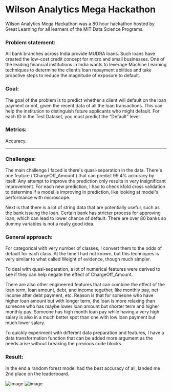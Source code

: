 # Wilson Analytics Mega Hackathon

Wilson Analytics Mega Hackathon was a 80 hour hackathon hosted by Great Learning for all learners of the MIT Data Science Programs. 




### Problem statement:

All bank branches across India provide MUDRA loans. Such loans have created the low-cost credit concept for micro and small businesses. One of the leading financial institutions in India wants to leverage Machine Learning techniques to determine the client’s loan repayment abilities and take proactive steps to reduce the magnitude of exposure to default.

### Goal: 
The goal of the problem is to predict whether a client will default on the loan payment or not, given the recent data of all the loan transactions. This can help the institution to distinguish future applicants who might default. For each ID in the Test Dataset, you must predict the “Default” level.

### Metrics: 
Accuracy.

_________________________________________

### Challenges:
The main challenge I faced is there's quasi-separation in the data. There's one feature ('ChargeOff_Amount') that can predict 99.4% accuracy by itself. Any attempt to improve the prediction only results in very insignificant improvement. For each new prediction, I had to check kfold cross validation to determine if a model is improving in prediction, like looking at model's performance with microscope.

Next is that there is a lot of string data that are potentially useful, such as the bank issuing the loan. Certain bank has stricter process for approving loan, which can lead to lower chance of default. There are over 80 banks so dummy variables is not a really good idea. 

### General approach:
For  categorical with very number of classes, I convert them to the odds of default for each class. At the time I had not known, but this techniques is very similar to what called Weight of evidence, though much simpler.

To deal with quasi-separation, a lot of numerical features were derived to see if they can help negate the effect of ChargeOff_Amount. 

There are also other engineered features that can combine the effect of the loan term, loan amount, debt, and income together, like monthly pay, net income after debt payment, etc. Reason is that for someone who have higher loan amount but with longer term, the loan is more relaxing than someone who has maybe lower loan amount but shorter term and higher monthly pay. Someone has high month loan pay while having a very high salary is also in a much better spot than one with low loan payment but much lower salary.

To quickly experiment with different data preparation and features, I have a data transformation function that can be added more argument as the needs arise without breaking the previous code blocks.

### Result:
In the end a random forest model had the best accuracy of all, landed me 2nd place on the leaderboard.

![image](https://user-images.githubusercontent.com/112837341/234328772-5b6a885f-952e-4f86-9da3-3b253f92714e.png)
![image](https://user-images.githubusercontent.com/112837341/234328982-9ba1363f-bed3-4322-a755-8d433d965768.png)
